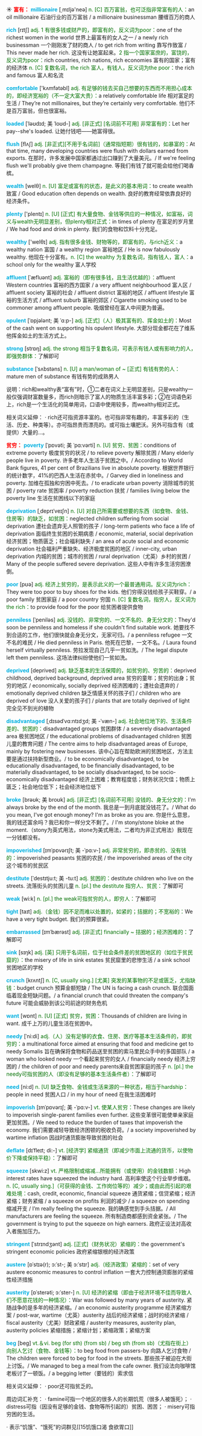 ☀ <font color="red">**富有：**</font>
<font color="sky blue">**millionaire**</font> [͵mɪljə'neə] 
<font color="rgb(227, 108, 9)">n. [C] 百万富翁，也可泛指非常富有的人：</font>an oil millionaire 石油行业的百万富翁 / a millionaire businessman 腰缠百万的商人

<font color="sky blue">**rich**</font> [rɪtʃ] 
<font color="rgb(227, 108, 9)">adj. 1 有很多钱或财产的，即富有的，反义词为poor：</font>one of the richest women in the world 世界上最富有的女人之一 / a newly rich businessman 一个刚刚发了财的商人 / to get rich from writing 靠写作致富 / This never made her rich. 这没有让她富起来。<font color="rgb(227, 108, 9)">2 指一个国家富庶的，富饶的，反义词为poor：</font>rich countries, rich nations, rich economies 富有的国家；富有的经济体 <font color="rgb(227, 108, 9)">n. [C] 复数名词，the rich 富人，有钱人，反义词为the poor：</font>the rich and famous 富人和名流

<font color="sky blue">**comfortable**</font> ['kʌmfətəbl] 
<font color="rgb(227, 108, 9)">adj. 有足够的钱去买自己想要的东西而不用担心成本的，即经济宽裕的（不一定大富大贵）：</font>a relatively comfortable life 相对富足的生活 / They’re not millionaires, but they’re certainly very comfortable. 他们不是百万富翁，但也很富裕。
                      
<font color="sky blue">**loaded**</font> [ˈləʊdɪd; 美 ˈloʊd-]
<font color="rgb(227, 108, 9)">adj. [非正式] [名词前不可用] 非常富有的：</font>Let her pay--she's loaded. 让她付钱吧——她富得很。

<font color="sky blue">**flush**</font> [flʌʃ]
<font color="rgb(227, 108, 9)">adj. [非正式][不用于名词前]（通常指短期）很有钱的，如暴富的：</font>At that time, many developing countries were flush with dollars earned from exports. 在那时，许多发展中国家都通过出口赚到了大量美元。/ If we're feeling flush we'll probably give them champagne. 等我们有钱了就可能会给他们喝香槟。

<font color="sky blue">**wealth**</font> [welθ] 
<font color="rgb(227, 108, 9)">n. [U] 富足或富有的状态，是此义的基本用词：</font>to create wealth 致富 / Good education often depends on wealth. 良好的教育经常依靠良好的经济条件。

<font color="sky blue">**plenty**</font> ['plentɪ] 
<font color="rgb(227, 108, 9)">n. [U] [正式] 有大量食物、金钱等供应的一种情况，如富裕，词义与wealth无明显差别，但plenty相对正式：</font>in times of plenty 在富足的岁月里 / We had food and drink in plenty. 我们的食物和饮料十分充足。

<font color="sky blue">**wealthy**</font> ['welθɪ] 
<font color="rgb(227, 108, 9)">adj. 指有很多金钱、财物等的，即富有的，与rich近义：</font>a wealthy nation 富国 / a wealthy region 富裕地区 / He is now fabulously wealthy. 他现在十分富有。<font color="rgb(227, 108, 9)">n. [C] the wealthy 为复数名词，指有钱人，富人：</font>a school only for the wealthy 富人学校
           
<font color="sky blue">**affluent**</font> [ˈæfluənt]
<font color="rgb(227, 108, 9)">adj. 富裕的（即有很多钱，且生活优越的）：</font>affluent Western countries 富裕的西方国家 / a very affluent neighbourhood 富人区 / affluent society 富裕的社会 / affluent district 富裕的地区 / affluent lifestyle 富裕的生活方式 / affluent suburb 富裕的郊区 / Cigarette smoking used to be commoner among affluent people. 吸烟曾经在富人中间更为普遍。
           
<font color="sky blue">**opulent**</font> [ˈɒpjələnt; 美 ˈɑ:p-]
<font color="rgb(227, 108, 9)">adj. [正式]（人）极其富有的、挥金如土的：</font>Most of the cash went on supporting his opulent lifestyle. 大部分现金都花在了维系他挥金如土的生活方式上。

<font color="sky blue">**strong**</font> [strɒŋ] 
<font color="rgb(227, 108, 9)">adj. the strong 相当于复数名词，可表示有钱人或有影响力的人，即强势群体：</font>了解即可
           
<font color="sky blue">**substance**</font> [ˈsʌbstəns]
<font color="rgb(227, 108, 9)">n. [U] a man/woman of ~ [正式] 有钱有势的人：</font>mature men of substance 有钱有势的成熟男人

说明：rich和wealthy表“富有”时，①二者在词义上无明显差别，只是wealthy一般仅强调财富数量多，而rich则暗示了富人的物质生活丰富多彩；②在词语色彩上，rich是一个生活化的简单用词，口语中使用较多，而wealthy相对正式。

相关词义延伸：
· rich还可指资源丰富的。也可指非常有趣的，丰富多彩的（生活、历史、种类等）。亦可指昂贵而漂亮的。或可指土壤肥沃。另外可指含有（或提供）大量的…。

<font color="red">**贫穷：**</font>
<font color="sky blue">**poverty**</font> [ˈpɒvəti; 美 ˈpɑ:vərti]
<font color="rgb(227, 108, 9)">n. [U] 贫穷、贫困：</font>conditions of extreme poverty 极度贫穷的状况 / to relieve poverty 解除贫困 / Many elderly people live in poverty. 许多老年人生活于贫困之中。/ According to World Bank figures, 41 per cent of Brazilians live in absolute poverty. 根据世界银行的统计数字，41%的巴西人生活在赤贫中。/ Garvey died in loneliness and poverty. 加维在孤独和穷困中死去。/ to eradicate urban poverty 消除城市的贫困 / poverty rate 贫困率 / poverty reduction 扶贫 / families living below the poverty line 生活在贫困线以下的家庭
           
<font color="sky blue">**deprivation**</font> [ˌdeprɪˈveɪʃn]
<font color="rgb(227, 108, 9)">n. [U] 对自己所需要或想要的东西（如食物、金钱、住房等）的缺乏，如贫困：</font>neglected children suffering from social deprivation 遭社会遗弃无人照管的孩子 / long-term patients who face a life of deprivation 面临终生贫困的长期病患 / economic, material, social deprivation 经济贫困；物质匮乏；社会福利缺失 / an area of acute social and economic deprivation 社会福利严重缺失、经济极度贫困的地区 / inner-city, urban deprivation 内城的贫困；城市的贫困 / rural deprivation（尤英）乡村的贫困 / Many of the people suffered severe deprivation. 这些人中有许多生活穷困潦倒。

<font color="sky blue">**poor**</font> [pʊə] 
<font color="rgb(227, 108, 9)">adj. 经济上贫穷的，是表示此义的一个最普通用词。反义词为rich：</font>They were too poor to buy shoes for the kids. 他们穷得没钱给孩子买鞋穿。/ a poor family 贫困家庭 / a poor country 穷国 <font color="rgb(227, 108, 9)">n. [C] 复数名词，指穷人，反义词为the rich：</font>to provide food for the poor 给贫困者提供食物
                    
<font color="sky blue">**penniless**</font> [ˈpeniləs]
<font color="rgb(227, 108, 9)">adj. 没钱的、非常穷的、一文不名的、身无分文的：</font>They'd soon be penniless and homeless if she couldn't find suitable work. 她要找不到合适的工作，他们很快就会身无分文，无家可归。/ a penniless refugee 一文不名的难民 / He died penniless in Paris. 他死在巴黎，一文不名。/ Laura found herself virtually penniless. 劳拉发现自己几乎一贫如洗。/ The legal dispute left them penniless. 这场法律纠纷使他们一贫如洗。
       
<font color="sky blue">**deprived**</font> [deprived]
<font color="rgb(227, 108, 9)">adj. 缺乏基本的生活保障的，如贫穷的、穷苦的：</font>deprived childhood, deprived background, deprived area 贫穷的童年；贫穷的出身；贫穷的地区 / economically, socially deprived 经济困难的；遭社会遗弃的 / emotionally deprived children 缺乏情感关怀的孩子们 / children who are deprived of love 没人关爱的孩子们 / plants that are totally deprived of light 完全见不到光的植物
           
<font color="sky blue">**disadvantaged**</font> [ˌdɪsədˈvɑ:ntɪdʒd; 美 -ˈvæn-]
<font color="rgb(227, 108, 9)">adj. 社会地位地下的、生活条件差的、贫困的：</font>disadvantaged groups 贫困群体 / a severely disadvantaged area 极贫困地区 / the educational problems of disadvantaged children 贫困儿童的教育问题 / The centre aims to help disadvantaged areas of Europe, mainly by fostering new businesses. 该中心旨在帮助欧洲的贫困地区，方法主要是通过扶持新型商业。/ to be economically disadvantaged, to be educationally disadvantaged, to be financially disadvantaged, to be materially disadvantaged, to be socially disadvantaged, to be socio-economically disadvantaged 经济上困难；教育程度低；财务状况欠佳；物质上匮乏；社会地位低下；社会经济地位低下

<font color="sky blue">**broke**</font> [brəʊk; 美 broʊk]
<font color="rgb(227, 108, 9)">adj. [非正式] [名词前不可用] 没钱的、身无分文的：</font>I'm always broke by the end of the month. 我总是一到月底就没钱花了。/ What do you mean, I've got enough money? I'm as broke as you are. 你是什么意思，我的钱还富余吗？我已和你一样分文不剩了。/ I'm stony/stone bloke at the moment.（stony为英式用法，stone为美式用法，二者均为非正式用法）我现在一分钱都没有。

<font color="sky blue">**impoverished**</font> [ɪmˈpɒvərɪʃt; 美 -ˈpɑ:v-]
<font color="rgb(227, 108, 9)">adj. 非常贫穷的，即赤贫的、没有钱的：</font>impoverished peasants 贫困的农民 / the impoverished areas of the city 这个城市的贫民区           

<font color="sky blue">**destitute**</font> [ˈdestɪtju:t; 美 -tu:t]
<font color="rgb(227, 108, 9)">adj. 贫困的：</font>destitute children who live on the streets. 流落街头的贫困儿童 <font color="rgb(227, 108, 9)">n. [pl.] the destitute 指穷人、贫民：</font>了解即可

<font color="sky blue">**weak**</font> [wi:k] 
<font color="rgb(227, 108, 9)">n. [pl.] the weak可指贫穷的人，即穷人：</font>了解即可

<font color="sky blue">**tight**</font> [taɪt] 
<font color="rgb(227, 108, 9)">adj.（金钱）因不足而难以处置的，如紧的；拮据的；不宽裕的：</font>We have a very tight budget. 我们的预算很紧。
           
<font color="sky blue">**embarrassed**</font> [ɪmˈbærəst]
<font color="rgb(227, 108, 9)">adj. [非正式] financially ~ 拮据的；经济困难的：</font>了解即可

<font color="sky blue">**sink**</font> [sɪŋk] 
<font color="rgb(227, 108, 9)">adj. [英] 只用于名词前，位于社会条件差的贫困地区的（如位于贫民窟的）：</font>the misery of life in sink estates 贫民窟里的悲惨生活 / a sink school 贫困地区的学校
           
<font color="sky blue">**crunch**</font> [krʌntʃ]
<font color="rgb(227, 108, 9)">n. [C, usually sing.] [尤美] 突发的某事物的不足或匮乏，尤指缺钱：</font>budget crunch 预算金额短缺 / The UN is facing a cash crunch. 联合国面临着现金短缺问题。/ a financial crunch that could threaten the company's future 可能会威胁到该公司前途的财务危机

<font color="sky blue">**want**</font> [wɒnt] 
<font color="rgb(227, 108, 9)">n. [U] [正式] 贫穷，贫困：</font>Thousands of children are living in want. 成千上万的儿童生活在贫困中。
           
<font color="sky blue">**needy**</font> [ˈni:di]
<font color="rgb(227, 108, 9)">adj.（人）没有足够的衣食、住房、医疗等基本生活条件的，即贫穷的：</font>a multinational force aimed at ensuring that food and medicine get to needy Somalis 旨在确保将食物和药品送至贫困的索马里民众手中的多国部队 / a woman who looked needy 一个看起来贫穷的女人 / financially needy 经济上穷困的 / the children of poor and needy parents来自贫困家庭的孩子 <font color="rgb(227, 108, 9)">n. [pl.] the needy可指贫困的人（即没有足够的基本生活条件者）：</font>了解即可

<font color="sky blue">**need**</font> [ni:d] 
<font color="rgb(227, 108, 9)">n. [U] 缺乏食物、金钱或生活来源的一种状态，相当于hardship：</font>people in need 贫困人口 / in my hour of need 在我生活困难时
           
<font color="sky blue">**impoverish**</font> [ɪmˈpɒvərɪʃ; 美 -ˈpɑ:v-]
<font color="rgb(227, 108, 9)">vt. 使某人贫穷：</font>These changes are likely to impoverish single-parent families even further. 这些变革很可能使单亲家庭更加贫困。/ We need to reduce the burden of taxes that impoverish the economy. 我们需要减轻导致经济困顿的税收负荷。/ a society impoverished by wartime inflation 因战时通货膨胀导致贫困的社会
           
<font color="sky blue">**deflate**</font> [dɪˈfleɪt; di:-]
<font color="rgb(227, 108, 9)">vt. [经济学] 紧缩通货（即减少市面上流通的货币，以使物价下降或保持平稳）：</font>了解即可

<font color="sky blue">**squeeze**</font> [skwi:z] 
<font color="rgb(227, 108, 9)">vt. 严格限制或缩减…所能拥有（或使用）的金钱数额：</font>High interest rates have squeezed the industry hard. 高利率使这个行业举步维艰。<font color="rgb(227, 108, 9)">n. [C, usually sing.]（可获得的金钱、工作岗位等的）减少；或由此而引起的艰难处境：</font>cash, credit, economic, financial squeeze 通货紧缩；信贷紧缩；经济紧缩；财务紧缩 / a squeeze on profits 利润的减少 / a squeeze on spending 缩减开支 / I’m really feeling the squeeze. 我的确感觉到手头拮据。/ All manufacturers are feeling the squeeze. 所有制造商都感到资金紧张。/ The government is trying to put the squeeze on high earners. 政府正设法对高收入者施加压力。
           
<font color="sky blue">**stringent**</font> [ˈstrɪndʒənt]
<font color="rgb(227, 108, 9)">adj. [正式]（财务状况）紧缩的：</font>the government's stringent economic policies 政府紧缩银根的经济政策
           
<font color="sky blue">**austere**</font> [ɒˈstɪə(r); ɔ:ˈst-; 美 ɔ:ˈstɪr]
<font color="rgb(227, 108, 9)">adj.（经济政策）紧缩的：</font>set of very austere economic measures to control inflation 一套大力控制通货膨胀的紧缩性经济措施
           
<font color="sky blue">**austerity**</font> [ɒˈsterəti; ɔ:ˈster-]
<font color="rgb(227, 108, 9)">n. [U] 经济的紧缩（即由于经济环境不佳而导致人们不愿意花钱的一种情况）：</font>War was followed by many years of austerity. 紧随战争的是多年的经济紧缩。/ an economic austerity programme 经济紧缩方案 / post-war, wartime（尤英）austerity 战后的经济紧缩；战时的经济紧缩 / fiscal austerity（尤美）财政紧缩 / austerity measures, austerity plan, austerity policies 紧缩措施；紧缩计划；紧缩政策；紧缩方案

<font color="sky blue">**beg**</font> [beɡ] 
<font color="rgb(227, 108, 9)">vt.＆vi. beg (for sth) (from sb) / beg sth (from sb)（尤指在街上）向别人乞讨（食物、金钱等）：</font>to beg food from passers-by 向路人乞讨食物 / The children were forced to beg for food in the streets. 那些孩子被迫在大街上讨饭。/ We managed to beg a meal from the cafe owner. 我们设法向咖啡馆老板讨了一顿饭。/ a begging letter（要钱的）索求信

相关词义延伸：
· poor还可指贫乏的。

周边词汇补充：
· famine可指一个地区的很多人的长期饥荒（很多人被饿死）；
· distress可指（因没有足够的金钱、食物等所引起的）贫困、困苦；
· misery可指穷困的生活。

· 表示“饥饿”、“饿死”的词群见[[15饥饿口渴 食欲胃口]]
